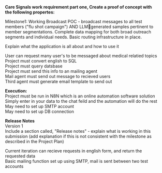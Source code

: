 

**Care Signals work requirement part one, Create a proof of concept with the following propertes:**<br>

Milestone1: Working Broadcast POC - broadcast messages to all test members ("flu shot campaign") AND LLMgenerated samples pertinent to member segmentations. Complete data mapping for both broad outreach segments 
and individual needs. Basic routing infrastructure in place.<br>


Explain what the application is all about and how to use it<br>

User can request many user's to be messaged about medical relatied topics<br>
Project must convert english to SQL<br>
Project must query datsbase<br>
Project must send this info to an mailing agent<br>
Mail agent must send out message to recieved users<br>
Third agent must generate email template to send out<br>

**Execution:**<br>
Project must be run in N8N which is an online automation software solution<br>
Simply enter in your data to the chat feild and the automation will do the rest<br>
May need to set up SMTP account<br>
May need to set up DB connection<br>

**Release Notes**<br>
Version 1<br>
Include a section called, "Release notes" - explain what is working in this submission (add explanation if this is not consistent with the milestone as described in the Project Plan)<br>

Current iteration can recieve requests in english form, and return the requested data<br>
Basic mailing function set up using SMTP, mail is sent between two test accounts<br>
  
  

